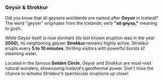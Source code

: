 ### Geysir & Strokkur 

Did you know that all geysers worldwide are named after **Geysir** in Iceland? The word "geyser" originates from the Icelandic verb **"að geysa,"** meaning *to gush*.  

While Geysir itself is now dormant (its last known eruption was in the year **2000**), its neighboring geyser **Strokkur** remains highly active. Strokkur erupts every **5 to 10 minutes**, thrilling visitors with powerful bursts of steaming water.  

Located in the famous **Golden Circle**, Geysir and Strokkur are must-visit natural wonders, showcasing Iceland's geothermal power. Don't miss the chance to witness Strokkur’s spectacular eruptions up close!


